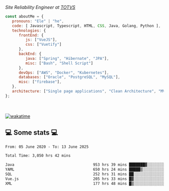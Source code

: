 <p><em>Site Reliability Engineer at <a href="https://www.totvs.com/">TOTVS</a></br>
</em></p>


```javascript
const aboutMe = {
   pronouns: "Ele" | "he",
   code: [ Javascript, Typescript, HTML, CSS, Java, Golang, Python ],
   technologies: {
      frontEnd: {
         js: ["VueJS"],
         css: ["Vuetify"]
      },
      backEnd: {
         java: ["Spring", "Hibernate", "JPA"],
         misc: ["Bash", "Shell Script"]
      },
      devOps: ["AWS", "Docker", "Kubernetes"],
      databases: ["Oracle", "PostgreSQL", "MySQL"],
      misc: ["firebase"],
   },
   architecture: ["Single page applications", "Clean Architecture", "MVC", "Microservices"],
};
```
</br></br>
[![wakatime](https://wakatime.com/badge/user/a3a8ed06-d304-4d6b-bc86-4adc418cdea7.svg)](https://wakatime.com/@a3a8ed06-d304-4d6b-bc86-4adc418cdea7)
<h2>💻 Some stats 💻</h2>

<!--START_SECTION:waka-->

```txt
From: 05 June 2020 - To: 13 June 2025

Total Time: 3,050 hrs 42 mins

Java                                   953 hrs 39 mins ███████▓░░░░░░░░░░░░░░░░░   31.26 %
YAML                                   650 hrs 24 mins █████▒░░░░░░░░░░░░░░░░░░░   21.32 %
SQL                                    252 hrs 31 mins ██░░░░░░░░░░░░░░░░░░░░░░░   08.28 %
Vue.js                                 205 hrs 33 mins █▓░░░░░░░░░░░░░░░░░░░░░░░   06.74 %
XML                                    177 hrs 48 mins █▒░░░░░░░░░░░░░░░░░░░░░░░   05.83 %
```

<!--END_SECTION:waka-->
